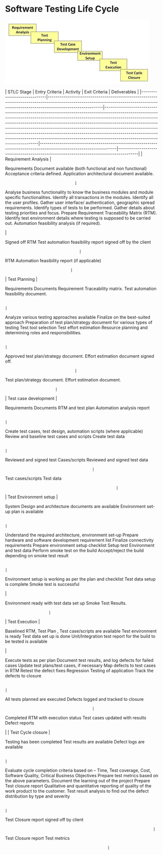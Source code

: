# Software Testing Life Cycle

<img src="../img/stlc-phases.webp">

| 
					STLC Stage            | 
				Entry Criteria                                                                                                                                                                    | 
				Activity                                                                                                                                                                                                                                                                                                                                                                                                                                                                                                                  | 
				Exit Criteria                                                                                                  | 
				Deliverables                                                                      |
|-----------------------------|----------------------------------------------------------------------------------------------------------------------------------------------------------------------------------------|--------------------------------------------------------------------------------------------------------------------------------------------------------------------------------------------------------------------------------------------------------------------------------------------------------------------------------------------------------------------------------------------------------------------------------------------------------------------------------------------------------------------------------|---------------------------------------------------------------------------------------------------------------------|----------------------------------------------------------------------------------------|
| 
				Requirement Analysis   | 

Requirements Document available (both functional and non functional)
Acceptance criteria defined.
Application architectural document available.

                                    | 

Analyse business functionality to know the business modules and module specific functionalities.
Identify all transactions in the modules.
Identify all the user profiles.
Gather user interface/ authentication, geographic spread requirements.
Identify types of tests to be performed.
Gather details about testing priorities and focus.
Prepare Requirement Traceability Matrix (RTM).
Identify test environment details where testing is supposed to be carried out.
Automation feasibility analysis (if required).

 | 

Signed off RTM
Test automation feasibility report signed off by the client

                                      | 

RTM
Automation feasibility report (if applicable)

                                  |
| 					Test Planning          | 

Requirements Documents
Requirement Traceability matrix.
Test automation feasibility document.

                                                                                      | 

Analyze various testing approaches available
Finalize on the best-suited approach
Preparation of test plan/strategy document for various types of testing
Test tool selection
Test effort estimation
Resource planning and determining roles and responsibilities.

                                                                                                                                                                                                                                                         | 

Approved test plan/strategy document.
Effort estimation document signed off.

                                    | 

Test plan/strategy document.
Effort estimation document.

                           |
| 					Test case development  | 

Requirements Documents
RTM and test plan
Automation analysis report

                                                                                                                | 

Create test cases, test design, automation scripts (where applicable)
Review and baseline test cases and scripts
Create test data

                                                                                                                                                                                                                                                                                                                                                                                          | 

Reviewed and signed test Cases/scripts
Reviewed and signed test data

                                            | 

Test cases/scripts
Test data

                                                       |
| 					Test Environment setup | 

System Design and architecture documents are available
Environment set-up plan is available

                                                                                        | 

Understand the required architecture, environment set-up
Prepare hardware and software development requirement list
Finalize connectivity requirements
Prepare environment setup checklist
Setup test Environment and test data
Perform smoke test on the build
Accept/reject the build depending on smoke test result

                                                                                                                                                                                                     | 

Environment setup is working as per the plan and checklist
Test data setup is complete
Smoke test is successful

 | 

Environment ready with test data set up
Smoke Test Results.

                        |
| 					Test Execution         | 

Baselined RTM, Test Plan , Test case/scripts are available
Test environment is ready
Test data set up is done
Unit/Integration test report for the build to be tested is available

 | 

Execute tests as per plan
Document test results, and log defects for failed cases
Update test plans/test cases, if necessary
Map defects to test cases in RTM
Retest the defect fixes
Regression Testing of application
Track the defects to closure

                                                                                                                                                                                                                                                                       | 

All tests planned are executed
Defects logged and tracked to closure

                                            | 

Completed RTM with execution status
Test cases updated with results
Defect reports

 |
| 
					Test Cycle closure    | 

Testing has been completed
Test results are available
Defect logs are available

                                                                                                    | 

Evaluate cycle completion criteria based on – Time, Test coverage, Cost, Software Quality, Critical Business Objectives
Prepare test metrics based on the above parameters.
Document the learning out of the project
Prepare Test closure report
Qualitative and quantitative reporting of quality of the work product to the customer.
Test result analysis to find out the defect distribution by type and severity

                                                                                                      | 

Test Closure report signed off by client

                                                                        | 

Test Closure report
Test metrics

                                                   |

